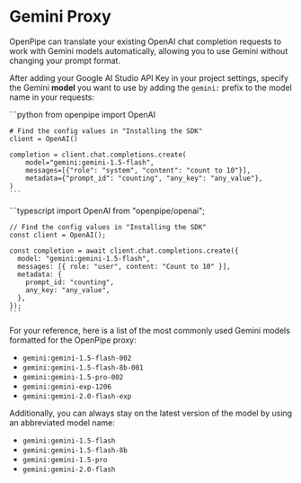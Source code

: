 # Gemini Proxy

OpenPipe can translate your existing OpenAI chat completion requests to work with Gemini models automatically, allowing you to use Gemini without changing your prompt format.

After adding your Google AI Studio API Key in your project settings, specify the Gemini **model** you want to use by adding the `gemini:` prefix to the model name in your requests:

<Tabs>
  <Tab title="Python">
    ```python
    from openpipe import OpenAI

    # Find the config values in "Installing the SDK"
    client = OpenAI()

    completion = client.chat.completions.create(
        model="gemini:gemini-1.5-flash",
        messages=[{"role": "system", "content": "count to 10"}],
        metadata={"prompt_id": "counting", "any_key": "any_value"},
    )
    ```
  </Tab>

  <Tab title="NodeJS">
    ```typescript
    import OpenAI from "openpipe/openai";

    // Find the config values in "Installing the SDK"
    const client = OpenAI();

    const completion = await client.chat.completions.create({
      model: "gemini:gemini-1.5-flash",
      messages: [{ role: "user", content: "Count to 10" }],
      metadata: {
        prompt_id: "counting",
        any_key: "any_value",
      },
    });
    ```
  </Tab>
</Tabs>

For your reference, here is a list of the most commonly used Gemini models formatted for the OpenPipe proxy:

* `gemini:gemini-1.5-flash-002`
* `gemini:gemini-1.5-flash-8b-001`
* `gemini:gemini-1.5-pro-002`
* `gemini:gemini-exp-1206`
* `gemini:gemini-2.0-flash-exp`

Additionally, you can always stay on the latest version of the model by using an abbreviated model name:

* `gemini:gemini-1.5-flash`
* `gemini:gemini-1.5-flash-8b`
* `gemini:gemini-1.5-pro`
* `gemini:gemini-2.0-flash`
